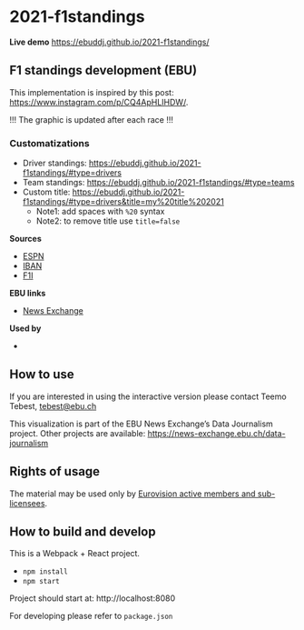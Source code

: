 # 2021-f1standings

**Live demo** https://ebuddj.github.io/2021-f1standings/

## F1 standings development (EBU)

This implementation is inspired by this post: https://www.instagram.com/p/CQ4ApHLIHDW/.

!!! The graphic is updated after each race !!!

### Customatizations
* Driver standings: https://ebuddj.github.io/2021-f1standings/#type=drivers
* Team standings: https://ebuddj.github.io/2021-f1standings/#type=teams
* Custom title: https://ebuddj.github.io/2021-f1standings/#type=drivers&title=my%20title%202021
  * Note1: add spaces with `%20` syntax
  * Note2: to remove title use `title=false`

**Sources**
* [ESPN](https://www.espn.com/f1/standings)
* [IBAN](https://www.iban.com/country-codes)
* [F1I](https://f1i.com/standings)

**EBU links**
* [News Exchange](https://news-exchange.ebu.ch/item_detail/4a0e2cd4ff54f40e4a43ef1bf7151b4a/2021_20030974)

**Used by**
* []()

## How to use

If you are interested in using the interactive version please contact Teemo Tebest, tebest@ebu.ch

This visualization is part of the EBU News Exchange’s Data Journalism project. Other projects are available: https://news-exchange.ebu.ch/data-journalism

## Rights of usage

The material may be used only by [Eurovision active members and sub-licensees](https://www.ebu.ch/eurovision-news/members-and-sublicensees).

## How to build and develop

This is a Webpack + React project.

* `npm install`
* `npm start`

Project should start at: http://localhost:8080

For developing please refer to `package.json`